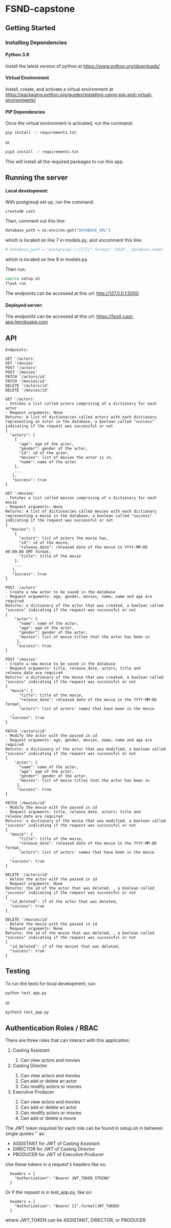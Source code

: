 # FSND-capstone

## Getting Started

### Installing Dependencies

#### Python 3.8

Install the latest version of python at https://www.python.org/downloads/

#### Virtual Environment

Install, create, and activate a virtual environment at https://packaging.python.org/guides/installing-using-pip-and-virtual-environments/

#### PIP Dependencies

Once the virtual environment is activated, run the command:

```bash
pip install -r requirements.txt
```

or 

```bash
pip3 install -r requirements.txt
```

This will install all the required packages to run this app.

## Running the server
#### Local development:
With postgresql set up, run the command:
```
createdb cast
```

Then, comment out this line:
```bash
database_path = os.environ.get("DATABASE_URL")
```
which is located on line 7 in models.py, and uncomment this line:
```bash
# database_path = "postgresql://{}/{}".format(':5433', database_name)
```
which is located on line 8 in models.py.

Then run:

```bash
source setup.sh
flask run
```
The endpoints can be accessed at this url: http://127.0.0.1:5000


#### Deployed server:

The endpoints can be accessed at this url: https://fsnd-cast-app.herokuapp.com

## API
```
Endpoints:

GET '/actors'
GET '/movies'
POST '/actors'
POST '/movies'
PATCH '/actors/id'
PATCH '/movies/id'
DELETE '/actors/id'
DELETE '/movies/id'

GET '/actors'
- Fetches a list called actors comprising of a dictionary for each actor
- Request arguments: None
Returns: A list of dictionaries called actors with each dictionary representing an actor in the database, a boolean called "success" indicating if the request was successful or not
{
  "actors": [
    {
      "age": age of the actor,
      "gender": gender of the actor,
      "id": id of the actor,
      "movies": list of movies the actor is in,
      "name": name of the actor
    },
    ...
   ],
   "success": true
}

GET '/movies'
- Fetches a list called movies comprising of a dictionary for each movie
- Request arguments: None
Returns: A list of dictionaries called movies with each dictionary representing a movie in the database, a boolean called "success" indicating if the request was successful or not
{
  "movies": [
    {
      "actors": list of actors the movie has,
      "id": id of the movie,
      "release_date": released date of the movie in YYYY-MM-DD 00:00:00 GMT format,
      "title": title of the movie
    },
    ...
   ],
   "success": true
}

POST '/actors'
- Create a new actor to be saved in the database
- Request arguments: age, gender, movies, name; name and age are required
Returns: a dictionary of the actor that was created, a boolean called "success" indicating if the request was successful or not
{
    "actor": {
      "name": name of the actor, 
      "age": age of the actor,
      "gender": gender of the actor,
      "movies": list of movie titles that the actor has been in
     },
     "success": true
}

POST '/movies'
- Create a new movie to be saved in the database
- Request arguments: title, release_date, actors; title and release_date are required
Returns: a dictionary of the movie that was created, a boolean called "success" indicating if the request was successful or not
{
  "movie": {
      "title": title of the movie,
      "release_date": released date of the movie in the YYYY-MM-DD format,
      "actors": list of actors' names that have been in the movie
   ,
  "success": true
}

PATCH '/actors/id'
- Modify the actor with the passed in id
- Request arguments: age, gender, movies, name; name and age are required
Returns: a dictionary of the actor that was modified, a boolean called "success" indicating if the request was successful or not
{
    "actor": {
      "name": name of the actor, 
      "age": age of the actor,
      "gender": gender of the actor,
      "movies": list of movie titles that the actor has been in
     },
     "success": true
}

PATCH '/movies/id'
- Modify the movie with the passed in id
- Request arguments: title, release_date, actors; title and release_date are required
Returns: a dictionary of the movie that was modified, a boolean called "success" indicating if the request was successful or not
{
  "movie": {
      "title": title of the movie,
      "release_date": released date of the movie in the YYYY-MM-DD format,
      "actors": list of actors' names that have been in the movie
   ,
  "success": true
}

DELETE '/actors/id'
- Delete the actor with the passed in id
- Request arguments: None
Returns: the id of the actor that was deleted, , a boolean called "success" indicating if the request was successful or not
{
  "id_deleted": if of the actor that was deleted,
  "success": true
}

DELETE '/movies/id'
- Delete the movie with the passed in id
- Request arguments: None
Returns: the id of the movie that was deleted, , a boolean called "success" indicating if the request was successful or not
{
  "id_deleted": if of the moviet that was deleted,
  "success": true
}
```

## Testing
To run the tests for local development, run:
```bash
python test_app.py
```

or

```bash
python3 test_app.py
```

## Authentication Roles / RBAC
There are three roles that can interact with this application:
<ol>
<li>Casting Assistant</li>
  <ol><li>Can view actors and movies</li></ol>
<li>Casting Director</li>
  <ol><li>Can view actors and movies</li>
  <li>Can add or delete an actor</li>
  <li>Can modify actors or movies</li></ol>
<li>Executive Producer</li>
  <ol><li>Can view actors and movies</li>
  <li>Can add or delete an actor</li>
  <li>Can modify actors or movies</li>
  <li>Can add or delete a movie</li></ol>
</ol>

The JWT token required for each role can be found in setup.sh in between single quotes '' as:
- ASSISTANT for JWT of Casting Assistant
- DIRECTOR for JWT of Casting Director
- PRODUCER for JWT of Executive Producer

Use these tokens in a request's headers like so:
```
  headers = {
    "Authorization": "Bearer JWT_TOKEN_STRING"
  }
```

Or if the request is in test_app.py, like so:

```
  headers = {
    "Authorization": "Bearer {}".format(JWT_TOKEN)
  }
```
where JWT_TOKEN can be ASSISTANT, DIRECTOR, or PRODUCER



